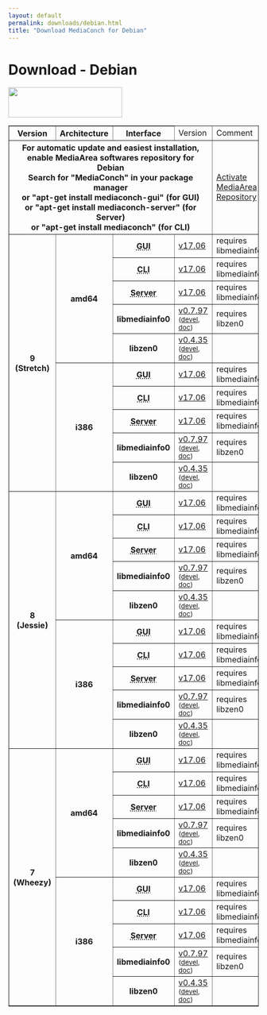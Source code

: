 ```yaml
---
layout: default
permalink: downloads/debian.html
title: "Download MediaConch for Debian"
---
```


# Download - Debian

<img src="/MediaConch/images/Debian.png" width="229" height="61"><br />

<table border="1">
<thead>
<tr class="table-header">
    <th>Version</th>
    <th>Architecture</th>
    <th>Interface</th>
    <td>Version</td>
    <td>Comment</td>
</tr>
</thead>
<tbody>
<tr>
    <th colspan="4">For automatic update and easiest installation, enable MediaArea softwares repository for Debian<br />Search for "MediaConch" in your package manager<br />or "apt-get install mediaconch-gui" (for GUI)<br /> or "apt-get install mediaconch-server" (for Server)<br /> or "apt-get install mediaconch" (for CLI)</th>
    <td><a href='/Repos'>Activate MediaArea Repository</a></td>
</tr>
<tr>
    <th rowspan="10" id="9">9 (Stretch)</th>
    <th rowspan="5" id="9.amd64">amd64</th>
    <th><abbr title="Graphical User Interface">GUI</abbr></th>
    <td><a href="//mediaarea.net/download/binary/mediaconch-gui/17.06/mediaconch-gui_17.06-1_amd64.Debian_9.0.deb">v17.06</a></td>
    <td>requires libmediainfo0</td>
</tr>
<tr>
    <th><abbr title="Command Line Interface">CLI</abbr></th>
    <td><a href="//mediaarea.net/download/binary/mediaconch/17.06/mediaconch_17.06-1_amd64.Debian_9.0.deb">v17.06</a></td>
    <td>requires libmediainfo0</td>
</tr>
<tr>
    <th><abbr title="Server">Server</abbr></th>
    <td><a href="//mediaarea.net/download/binary/mediaconch-server/17.06/mediaconch-server_17.06-1_amd64.Debian_9.0.deb">v17.06</a></td>
    <td>requires libmediainfo0</td>
</tr>
<tr>
    <th>libmediainfo0</th>
    <td><a href="//mediaarea.net/download/binary/libmediainfo0/0.7.97/libmediainfo0v5_0.7.97-1_amd64.Debian_9.0.deb">v0.7.97</a> <small>(<a href="//mediaarea.net/download/binary/libmediainfo0/0.7.97/libmediainfo-dev_0.7.97-1_amd64.Debian_9.0.deb">devel</a>, <a href="//mediaarea.net/download/binary/libmediainfo0/0.7.97/libmediainfo-doc_0.7.97-1_amd64.Debian_9.0.deb">doc</a>)</small></td>
    <td>requires libzen0</td>
</tr>
<tr>
    <th>libzen0</th>
    <td><a href="//mediaarea.net/download/binary/libzen0/0.4.35/libzen0v5_0.4.35-1_amd64.Debian_9.0.deb">v0.4.35</a> <small>(<a href="//mediaarea.net/download/binary/libzen0/0.4.35/libzen-dev_0.4.35-1_amd64.Debian_9.0.deb">devel</a>, <a href="//mediaarea.net/download/binary/libzen0/0.4.35/libzen-doc_0.4.35-1_amd64.Debian_9.0.deb">doc</a>)</small></td>
    <td>&nbsp;</td>
</tr>
<tr>
    <th rowspan="5" id="9.i386">i386</th>
    <th><abbr title="Graphical User Interface">GUI</abbr></th>
    <td><a href="//mediaarea.net/download/binary/mediaconch-gui/17.06/mediaconch-gui_17.06-1_i386.Debian_9.0.deb">v17.06</a></td>
    <td>requires libmediainfo0</td>
</tr>
<tr>
    <th><abbr title="Command Line Interface">CLI</abbr></th>
    <td><a href="//mediaarea.net/download/binary/mediaconch/17.06/mediaconch_17.06-1_i386.Debian_9.0.deb">v17.06</a></td>
    <td>requires libmediainfo0</td>
</tr>
<tr>
    <th><abbr title="Server">Server</abbr></th>
    <td><a href="//mediaarea.net/download/binary/mediaconch-server/17.06/mediaconch-server_17.06-1_i386.Debian_9.0.deb">v17.06</a></td>
    <td>requires libmediainfo0</td>
</tr>
<tr>
    <th>libmediainfo0</th>
    <td><a href="//mediaarea.net/download/binary/libmediainfo0/0.7.97/libmediainfo0v5_0.7.97-1_i386.Debian_9.0.deb">v0.7.97</a> <small>(<a href="//mediaarea.net/download/binary/libmediainfo0/0.7.97/libmediainfo-dev_0.7.97-1_i386.Debian_9.0.deb">devel</a>, <a href="//mediaarea.net/download/binary/libmediainfo0/0.7.97/libmediainfo-doc_0.7.97-1_i386.Debian_9.0.deb">doc</a>)</small></td>
    <td>requires libzen0</td>
</tr>
<tr>
    <th>libzen0</th>
    <td><a href="//mediaarea.net/download/binary/libzen0/0.4.35/libzen0v5_0.4.35-1_i386.Debian_9.0.deb">v0.4.35</a> <small>(<a href="//mediaarea.net/download/binary/libzen0/0.4.35/libzen-dev_0.4.35-1_i386.Debian_9.0.deb">devel</a>, <a href="//mediaarea.net/download/binary/libzen0/0.4.35/libzen-doc_0.4.35-1_i386.Debian_9.0.deb">doc</a>)</small></td>
    <td>&nbsp;</td>
</tr>
<tr>
    <th rowspan="10" id="8">8 (Jessie)</th>
    <th rowspan="5" id="8.amd64">amd64</th>
    <th><abbr title="Graphical User Interface">GUI</abbr></th>
    <td><a href="//mediaarea.net/download/binary/mediaconch-gui/17.06/mediaconch-gui_17.06-1_amd64.Debian_8.0.deb">v17.06</a></td>
    <td>requires libmediainfo0</td>
</tr>
<tr>
    <th><abbr title="Command Line Interface">CLI</abbr></th>
    <td><a href="//mediaarea.net/download/binary/mediaconch/17.06/mediaconch_17.06-1_amd64.Debian_8.0.deb">v17.06</a></td>
    <td>requires libmediainfo0</td>
</tr>
<tr>
    <th><abbr title="Server">Server</abbr></th>
    <td><a href="//mediaarea.net/download/binary/mediaconch-server/17.06/mediaconch-server_17.06-1_amd64.Debian_8.0.deb">v17.06</a></td>
    <td>requires libmediainfo0</td>
</tr>
<tr>
    <th>libmediainfo0</th>
    <td><a href="//mediaarea.net/download/binary/libmediainfo0/0.7.97/libmediainfo0_0.7.97-1_amd64.Debian_8.0.deb">v0.7.97</a> <small>(<a href="//mediaarea.net/download/binary/libmediainfo0/0.7.97/libmediainfo-dev_0.7.97-1_amd64.Debian_8.0.deb">devel</a>, <a href="//mediaarea.net/download/binary/libmediainfo0/0.7.97/libmediainfo-doc_0.7.97-1_amd64.Debian_8.0.deb">doc</a>)</small></td>
    <td>requires libzen0</td>
</tr>
<tr>
    <th>libzen0</th>
    <td><a href="//mediaarea.net/download/binary/libzen0/0.4.35/libzen0_0.4.35-1_amd64.Debian_8.0.deb">v0.4.35</a> <small>(<a href="//mediaarea.net/download/binary/libzen0/0.4.35/libzen-dev_0.4.35-1_amd64.Debian_8.0.deb">devel</a>, <a href="//mediaarea.net/download/binary/libzen0/0.4.35/libzen-doc_0.4.35-1_amd64.Debian_8.0.deb">doc</a>)</small></td>
    <td>&nbsp;</td>
</tr>
<tr>
    <th rowspan="5" id="8.i386">i386</th>
    <th><abbr title="Graphical User Interface">GUI</abbr></th>
    <td><a href="//mediaarea.net/download/binary/mediaconch-gui/17.06/mediaconch-gui_17.06-1_i386.Debian_8.0.deb">v17.06</a></td>
    <td>requires libmediainfo0</td>
</tr>
<tr>
    <th><abbr title="Command Line Interface">CLI</abbr></th>
    <td><a href="//mediaarea.net/download/binary/mediaconch/17.06/mediaconch_17.06-1_i386.Debian_8.0.deb">v17.06</a></td>
    <td>requires libmediainfo0</td>
</tr>
<tr>
    <th><abbr title="Server">Server</abbr></th>
    <td><a href="//mediaarea.net/download/binary/mediaconch-server/17.06/mediaconch-server_17.06-1_i386.Debian_8.0.deb">v17.06</a></td>
    <td>requires libmediainfo0</td>
</tr>
<tr>
    <th>libmediainfo0</th>
    <td><a href="//mediaarea.net/download/binary/libmediainfo0/0.7.97/libmediainfo0_0.7.97-1_i386.Debian_8.0.deb">v0.7.97</a> <small>(<a href="//mediaarea.net/download/binary/libmediainfo0/0.7.97/libmediainfo-dev_0.7.97-1_i386.Debian_8.0.deb">devel</a>, <a href="//mediaarea.net/download/binary/libmediainfo0/0.7.97/libmediainfo-doc_0.7.97-1_i386.Debian_8.0.deb">doc</a>)</small></td>
    <td>requires libzen0</td>
</tr>
<tr>
    <th>libzen0</th>
    <td><a href="//mediaarea.net/download/binary/libzen0/0.4.35/libzen0_0.4.35-1_i386.Debian_8.0.deb">v0.4.35</a> <small>(<a href="//mediaarea.net/download/binary/libzen0/0.4.35/libzen-dev_0.4.35-1_i386.Debian_8.0.deb">devel</a>, <a href="//mediaarea.net/download/binary/libzen0/0.4.35/libzen-doc_0.4.35-1_i386.Debian_8.0.deb">doc</a>)</small></td>
    <td>&nbsp;</td>
</tr>
<tr>
    <th rowspan="10" id="7">7 (Wheezy)</th>
    <th rowspan="5" id="7.amd64">amd64</th>
    <th><abbr title="Graphical User Interface">GUI</abbr></th>
    <td><a href="//mediaarea.net/download/binary/mediaconch-gui/17.06/mediaconch-gui_17.06-1_amd64.Debian_7.0.deb">v17.06</a></td>
    <td>requires libmediainfo0</td>
</tr>
<tr>
    <th><abbr title="Command Line Interface">CLI</abbr></th>
    <td><a href="//mediaarea.net/download/binary/mediaconch/17.06/mediaconch_17.06-1_amd64.Debian_7.0.deb">v17.06</a></td>
    <td>requires libmediainfo0</td>
</tr>
<tr>
    <th><abbr title="Server">Server</abbr></th>
    <td><a href="//mediaarea.net/download/binary/mediaconch-server/17.06/mediaconch-server_17.06-1_amd64.Debian_7.0.deb">v17.06</a></td>
    <td>requires libmediainfo0</td>
</tr>
<tr>
    <th>libmediainfo0</th>
    <td><a href="//mediaarea.net/download/binary/libmediainfo0/0.7.97/libmediainfo0_0.7.97-1_amd64.Debian_7.0.deb">v0.7.97</a> <small>(<a href="//mediaarea.net/download/binary/libmediainfo0/0.7.97/libmediainfo-dev_0.7.97-1_amd64.Debian_7.0.deb">devel</a>, <a href="//mediaarea.net/download/binary/libmediainfo0/0.7.97/libmediainfo-doc_0.7.97-1_amd64.Debian_7.0.deb">doc</a>)</small></td>
    <td>requires libzen0</td>
</tr>
<tr>
    <th>libzen0</th>
    <td><a href="//mediaarea.net/download/binary/libzen0/0.4.35/libzen0_0.4.35-1_amd64.Debian_7.0.deb">v0.4.35</a> <small>(<a href="//mediaarea.net/download/binary/libzen0/0.4.35/libzen-dev_0.4.35-1_amd64.Debian_7.0.deb">devel</a>, <a href="//mediaarea.net/download/binary/libzen0/0.4.35/libzen-doc_0.4.35-1_amd64.Debian_7.0.deb">doc</a>)</small></td>
    <td>&nbsp;</td>
</tr>
<tr>
    <th rowspan="5" id="7.i386">i386</th>
    <th><abbr title="Graphical User Interface">GUI</abbr></th>
    <td><a href="//mediaarea.net/download/binary/mediaconch-gui/17.06/mediaconch-gui_17.06-1_i386.Debian_7.0.deb">v17.06</a></td>
    <td>requires libmediainfo0</td>
</tr>
<tr>
    <th><abbr title="Command Line Interface">CLI</abbr></th>
    <td><a href="//mediaarea.net/download/binary/mediaconch/17.06/mediaconch_17.06-1_i386.Debian_7.0.deb">v17.06</a></td>
    <td>requires libmediainfo0</td>
</tr>
<tr>
    <th><abbr title="Server">Server</abbr></th>
    <td><a href="//mediaarea.net/download/binary/mediaconch-server/17.06/mediaconch-server_17.06-1_i386.Debian_7.0.deb">v17.06</a></td>
    <td>requires libmediainfo0</td>
</tr>
<tr>
    <th>libmediainfo0</th>
    <td><a href="//mediaarea.net/download/binary/libmediainfo0/0.7.97/libmediainfo0_0.7.97-1_i386.Debian_7.0.deb">v0.7.97</a> <small>(<a href="//mediaarea.net/download/binary/libmediainfo0/0.7.97/libmediainfo-dev_0.7.97-1_i386.Debian_7.0.deb">devel</a>, <a href="//mediaarea.net/download/binary/libmediainfo0/0.7.97/libmediainfo-doc_0.7.97-1_i386.Debian_7.0.deb">doc</a>)</small></td>
    <td>requires libzen0</td>
</tr>
<tr>
    <th>libzen0</th>
    <td><a href="//mediaarea.net/download/binary/libzen0/0.4.35/libzen0_0.4.35-1_i386.Debian_7.0.deb">v0.4.35</a> <small>(<a href="//mediaarea.net/download/binary/libzen0/0.4.35/libzen-dev_0.4.35-1_i386.Debian_7.0.deb">devel</a>, <a href="//mediaarea.net/download/binary/libzen0/0.4.35/libzen-doc_0.4.35-1_i386.Debian_7.0.deb">doc</a>)</small></td>
    <td>&nbsp;</td>
</tr>
</tbody>
</table>
